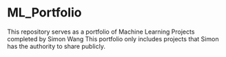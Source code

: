 # ML_Portfolio

This repository serves as a portfolio of Machine Learning Projects
completed by Simon Wang
This portfolio only includes projects that Simon has the authority
to share publicly.
